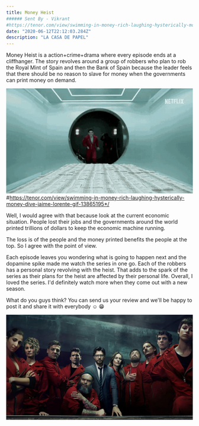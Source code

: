 ```yaml
---
title: Money Heist
###### Sent By - Vikrant
#https://tenor.com/view/swimming-in-money-rich-laughing-hysterically-money-dive-jaime-lorente-gif-13865195
date: "2020-06-12T22:12:03.284Z"
description: "LA CASA DE PAPEL"
---
```


Money Heist is a action+crime+drama where every episode ends at a cliffhanger. The story revolves around a group of robbers who plan to rob the Royal Mint of Spain and then the Bank of Spain because the leader feels that there should be no reason to slave for money when the governments can print money on demand.

![moneyyy](./moneyheist.gif)
#https://tenor.com/view/swimming-in-money-rich-laughing-hysterically-money-dive-jaime-lorente-gif-13865195*/

Well, I would agree with that because look at the current economic situation. People lost their jobs and the governments around the world printed trillions of dollars to keep the economic machine running.

The loss is of the people and the money printed benefits the people at the top. So I agree with the point of view.

Each episode leaves you wondering what is going to happen next and the dopamine spike made me watch the series in one go.
Each of the robbers has a personal story revolving with the heist. That adds to the spark of the series as their plans for the heist are affected by their personal life. Overall, I loved the series. I'd definitely watch more when they come out with a new season.

What do you guys think?
You can send us your review and we'll be happy to post it and share it with everybody ☺️ 😁

![La Casa De Papel](./casa.jpg)
